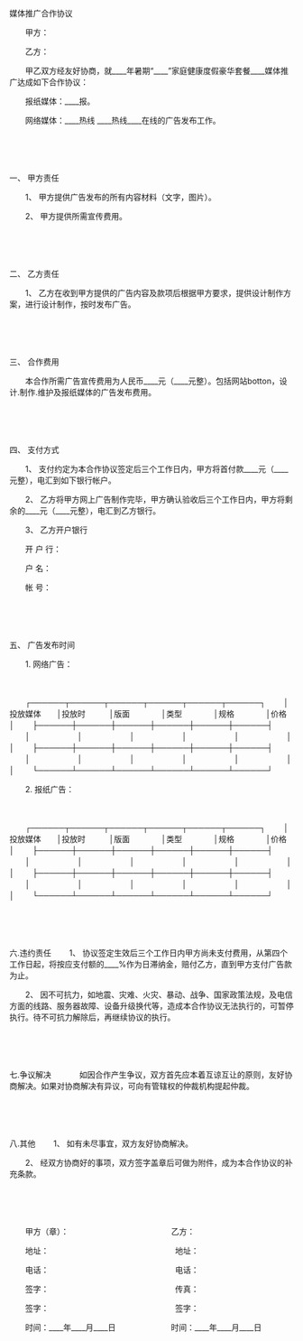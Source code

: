 



媒体推广合作协议



 

　　甲方：

　　乙方：　　

　　甲乙双方经友好协商，就____年暑期“____”家庭健康度假豪华套餐____媒体推广达成如下合作协议：

　　报纸媒体：____报。

　　网络媒体：____热线 ____热线____在线的广告发布工作。

　　

　　

一、
 甲方责任

　　1、 甲方提供广告发布的所有内容材料（文字，图片）。

　　2、 甲方提供所需宣传费用。

　　

　　

二、
 乙方责任

　　1、 乙方在收到甲方提供的广告内容及款项后根据甲方要求，提供设计制作方案，进行设计制作，按时发布广告。

　　

　　

三、
 合作费用

　　本合作所需广告宣传费用为人民币____元（____元整）。包括网站botton，设计.制作.维护及报纸媒体的广告发布费用。

　　

　　

四、
 支付方式

　　1、 支付约定为本合作协议签定后三个工作日内，甲方将首付款____元（____元整），电汇到如下银行帐户。

　　2、 乙方将甲方网上广告制作完毕，甲方确认验收后三个工作日内，甲方将剩余的____元（____元整），电汇到乙方银行。

　　3、 乙方开户银行

　　开 户 行：

　　户 名：

　　帐 号：

　　

　　

五、
广告发布时间

　　1. 网络广告：

　　


　　┌──────┬──────┬──────┬──────┬──────┬──────┐
　　│投放媒体　　│投放时　　　│版面　　　　│类型　　　　│规格　　　　│价格　　　　│
　　├──────┼──────┼──────┼──────┼──────┼──────┤
　　│　　　　　　│　　　　　　│　　　　　　│　　　　　　│　　　　　　│　　　　　　│
　　├──────┼──────┼──────┼──────┼──────┼──────┤
　　│　　　　　　│　　　　　　│　　　　　　│　　　　　　│　　　　　　│　　　　　　│
　　└──────┴──────┴──────┴──────┴──────┴──────┘
　　


　　2. 报纸广告：

　　


　　┌──────┬──────┬──────┬──────┬──────┬──────┐
　　│投放媒体　　│投放时　　　│版面　　　　│类型　　　　│规格　　　　│价格　　　　│
　　├──────┼──────┼──────┼──────┼──────┼──────┤
　　│　　　　　　│　　　　　　│　　　　　　│　　　　　　│　　　　　　│　　　　　　│
　　├──────┼──────┼──────┼──────┼──────┼──────┤
　　│　　　　　　│　　　　　　│　　　　　　│　　　　　　│　　　　　　│　　　　　　│
　　└──────┴──────┴──────┴──────┴──────┴──────┘
　　


　　

　　

六.违约责任
　　1、
 协议签定生效后三个工作日内甲方尚未支付费用，从第四个工作日起，将按应支付额的____%作为日滞纳金，赔付乙方，直到甲方支付广告款为止。

　　2、 因不可抗力，如地震、灾难、火灾、暴动、战争、国家政策法规，及电信方面的线路、服务器故障、设备升级换代等，造成本合作协议无法执行的，可暂停执行。待不可抗力解除后，再继续协议的执行。

　　

　　

七.争议解决
　　
　如因合作产生争议，双方首先应本着互谅互让的原则，友好协商解决。如果对协商解决有异议，可向有管辖权的仲裁机构提起仲裁。

　　

　　

八.其他
　　1、
 如有未尽事宜，双方友好协商解决。

　　2、 经双方协商好的事项，双方签字盖章后可做为附件，成为本合作协议的补充条款。　

　　

　　　

　　甲方（章）：　　　　　　　　　　　　　乙方：

　　地址：　　　　　　　　　　　　　　　　地址：

　　电话：　　　　　　　　　　　　　　　　电话：

　　签字：　　　　　　　　　　　　　　　　传真：

　　签字：　　　　　　　　　　　　　　　　签字：

　　时间：____年____月____日　　　　　　　时间：____年____月____日